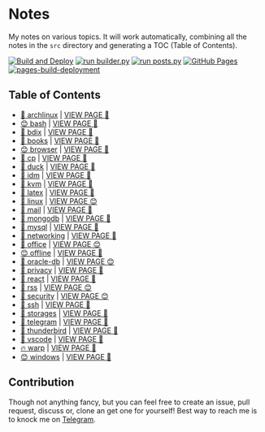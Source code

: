# Notes

My notes on various topics. It will work automatically, combining all the notes in the `src` directory and generating a TOC (Table of Contents).

[![Build and Deploy](https://github.com/SharafatKarim/notes/actions/workflows/action.yml/badge.svg)](https://github.com/SharafatKarim/notes/actions/workflows/action.yml)
[![run builder.py](https://github.com/SharafatKarim/notes/actions/workflows/action.yml/badge.svg)](https://github.com/SharafatKarim/notes/actions/workflows/action.yml)
[![run posts.py](https://github.com/SharafatKarim/notes/actions/workflows/posts.yml/badge.svg)](https://github.com/SharafatKarim/notes/actions/workflows/posts.yml)
[![GitHub Pages](https://github.com/SharafatKarim/notes/actions/workflows/gh-pages.yml/badge.svg)](https://github.com/SharafatKarim/notes/actions/workflows/gh-pages.yml)
[![pages-build-deployment](https://github.com/SharafatKarim/notes/actions/workflows/pages/pages-build-deployment/badge.svg)](https://github.com/SharafatKarim/notes/actions/workflows/pages/pages-build-deployment)


## Table of Contents

- [🌈 archlinux](src/archlinux.md) | <a href='https://sharafat.is-a.dev/notes/archlinux' target='_blank'>VIEW PAGE 🌈</a>
- [😊 bash](src/bash.md) | <a href='https://sharafat.is-a.dev/notes/bash' target='_blank'>VIEW PAGE 🎉</a>
- [🚀 bdix](src/bdix.md) | <a href='https://sharafat.is-a.dev/notes/bdix' target='_blank'>VIEW PAGE 🌈</a>
- [🎸 books](src/books.md) | <a href='https://sharafat.is-a.dev/notes/books' target='_blank'>VIEW PAGE 🎸</a>
- [😊 browser](src/browser.md) | <a href='https://sharafat.is-a.dev/notes/browser' target='_blank'>VIEW PAGE 👾</a>
- [🎸 cp](src/cp.md) | <a href='https://sharafat.is-a.dev/notes/cp' target='_blank'>VIEW PAGE 🌟</a>
- [🎸 duck](src/duck.md) | <a href='https://sharafat.is-a.dev/notes/duck' target='_blank'>VIEW PAGE 🌟</a>
- [🎸 idm](src/idm.md) | <a href='https://sharafat.is-a.dev/notes/idm' target='_blank'>VIEW PAGE 🌟</a>
- [🌈 kvm](src/kvm.md) | <a href='https://sharafat.is-a.dev/notes/kvm' target='_blank'>VIEW PAGE 🌟</a>
- [🌟 latex](src/latex.md) | <a href='https://sharafat.is-a.dev/notes/latex' target='_blank'>VIEW PAGE 🎉</a>
- [🍕 linux](src/linux.md) | <a href='https://sharafat.is-a.dev/notes/linux' target='_blank'>VIEW PAGE 😊</a>
- [🌟 mail](src/mail.md) | <a href='https://sharafat.is-a.dev/notes/mail' target='_blank'>VIEW PAGE 🚀</a>
- [🍕 mongodb](src/mongodb.md) | <a href='https://sharafat.is-a.dev/notes/mongodb' target='_blank'>VIEW PAGE 🎸</a>
- [🤖 mysql](src/mysql.md) | <a href='https://sharafat.is-a.dev/notes/mysql' target='_blank'>VIEW PAGE 🎉</a>
- [🎉 networking](src/networking.md) | <a href='https://sharafat.is-a.dev/notes/networking' target='_blank'>VIEW PAGE 🤖</a>
- [🎉 office](src/office.md) | <a href='https://sharafat.is-a.dev/notes/office' target='_blank'>VIEW PAGE 😊</a>
- [😊 offline](src/offline.md) | <a href='https://sharafat.is-a.dev/notes/offline' target='_blank'>VIEW PAGE 🎸</a>
- [🤖 oracle-db](src/oracle-db.md) | <a href='https://sharafat.is-a.dev/notes/oracle-db' target='_blank'>VIEW PAGE 😊</a>
- [🚀 privacy](src/privacy.md) | <a href='https://sharafat.is-a.dev/notes/privacy' target='_blank'>VIEW PAGE 🎸</a>
- [👾 react](src/react.md) | <a href='https://sharafat.is-a.dev/notes/react' target='_blank'>VIEW PAGE 🌟</a>
- [🌟 rss](src/rss.md) | <a href='https://sharafat.is-a.dev/notes/rss' target='_blank'>VIEW PAGE 😊</a>
- [🍕 security](src/security.md) | <a href='https://sharafat.is-a.dev/notes/security' target='_blank'>VIEW PAGE 😊</a>
- [🚀 ssh](src/ssh.md) | <a href='https://sharafat.is-a.dev/notes/ssh' target='_blank'>VIEW PAGE 🎸</a>
- [👾 storages](src/storages.md) | <a href='https://sharafat.is-a.dev/notes/storages' target='_blank'>VIEW PAGE 🎸</a>
- [🤖 telegram](src/telegram.md) | <a href='https://sharafat.is-a.dev/notes/telegram' target='_blank'>VIEW PAGE 🌟</a>
- [🎸 thunderbird](src/thunderbird.md) | <a href='https://sharafat.is-a.dev/notes/thunderbird' target='_blank'>VIEW PAGE 🤖</a>
- [🤖 vscode](src/vscode.md) | <a href='https://sharafat.is-a.dev/notes/vscode' target='_blank'>VIEW PAGE 🎸</a>
- [🔥 warp](src/warp.md) | <a href='https://sharafat.is-a.dev/notes/warp' target='_blank'>VIEW PAGE 👾</a>
- [😊 windows](src/windows.md) | <a href='https://sharafat.is-a.dev/notes/windows' target='_blank'>VIEW PAGE 👾</a>

## Contribution

Though not anything fancy, but you can feel free to create an issue, pull request, discuss or, clone an get one for yourself!
Best way to reach me is to knock me on [Telegram](https://t.me/SharafatKarim).

